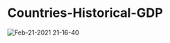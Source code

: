 # Countries-Historical-GDP

![Feb-21-2021 21-16-40](https://user-images.githubusercontent.com/74638454/108621992-334e2400-748a-11eb-9810-e9857b4ef6bd.gif)

